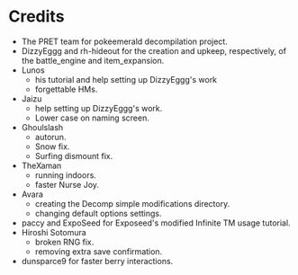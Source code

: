 # Credits
* The PRET team for pokeemerald decompilation project.
* DizzyEggg and rh-hideout for the creation and upkeep, respectively, of the battle_engine and item_expansion.
* Lunos
    * his tutorial and help setting up DizzyEggg's work
    * forgettable HMs.
* Jaizu
    * help setting up DizzyEggg's work.
    * Lower case on naming screen.
* Ghoulslash
    * autorun.
    * Snow fix.
    * Surfing dismount fix.
* TheXaman
    * running indoors.
    * faster Nurse Joy.
* Avara
    * creating the Decomp simple modifications directory.
    * changing default options settings.
* paccy and ExpoSeed for Exposeed's modified Infinite TM usage tutorial.
* Hiroshi Sotomura
    * broken RNG fix.
    * removing extra save confirmation.
* dunsparce9 for faster berry interactions.
